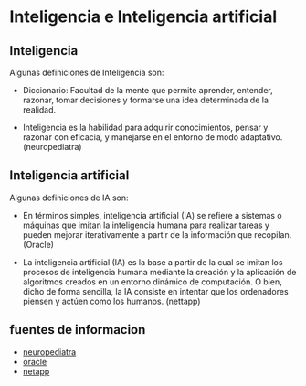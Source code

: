 # Inteligencia e Inteligencia artificial

## Inteligencia

Algunas definiciones de Inteligencia son:

* Diccionario: Facultad de la mente que permite aprender, entender, razonar, tomar decisiones y formarse una idea determinada de la realidad.

* Inteligencia es la habilidad para adquirir conocimientos, pensar y razonar con eficacia, y manejarse en el entorno de modo adaptativo. (neuropediatra)

## Inteligencia artificial

Algunas definiciones de IA son:

* En términos simples, inteligencia artificial (IA) se refiere a sistemas o máquinas que imitan la inteligencia humana para realizar tareas y pueden mejorar iterativamente a partir de la información que recopilan. (Oracle)

* La inteligencia artificial (IA) es la base a partir de la cual se imitan los procesos de inteligencia humana mediante la creación y la aplicación de algoritmos creados en un entorno dinámico de computación. O bien, dicho de forma sencilla, la IA consiste en intentar que los ordenadores piensen y actúen como los humanos. (nettapp)

## fuentes de informacion

* [neuropediatra](https://neuropediatra.org/2016/02/01/que-es-la-inteligencia/)
* [oracle](https://www.oracle.com/mx/artificial-intelligence/what-is-ai/)
* [netapp](https://www.netapp.com/es/artificial-intelligence/what-is-artificial-intelligence/)
